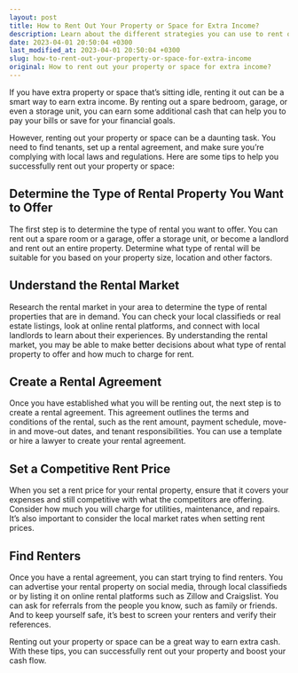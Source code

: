 ```yaml
---
layout: post
title: How to Rent Out Your Property or Space for Extra Income?
description: Learn about the different strategies you can use to rent out your property or space for extra income and boost your cash flow.
date: 2023-04-01 20:50:04 +0300
last_modified_at: 2023-04-01 20:50:04 +0300
slug: how-to-rent-out-your-property-or-space-for-extra-income
original: How to rent out your property or space for extra income?
---
```

If you have extra property or space that’s sitting idle, renting it out can be a smart way to earn extra income. By renting out a spare bedroom, garage, or even a storage unit, you can earn some additional cash that can help you to pay your bills or save for your financial goals.

However, renting out your property or space can be a daunting task. You need to find tenants, set up a rental agreement, and make sure you’re complying with local laws and regulations. Here are some tips to help you successfully rent out your property or space:

## Determine the Type of Rental Property You Want to Offer

The first step is to determine the type of rental you want to offer. You can rent out a spare room or a garage, offer a storage unit, or become a landlord and rent out an entire property. Determine what type of rental will be suitable for you based on your property size, location and other factors.

## Understand the Rental Market

Research the rental market in your area to determine the type of rental properties that are in demand. You can check your local classifieds or real estate listings, look at online rental platforms, and connect with local landlords to learn about their experiences. By understanding the rental market, you may be able to make better decisions about what type of rental property to offer and how much to charge for rent.

## Create a Rental Agreement

Once you have established what you will be renting out, the next step is to create a rental agreement. This agreement outlines the terms and conditions of the rental, such as the rent amount, payment schedule, move-in and move-out dates, and tenant responsibilities. You can use a template or hire a lawyer to create your rental agreement.

## Set a Competitive Rent Price

When you set a rent price for your rental property, ensure that it covers your expenses and still competitive with what the competitors are offering. Consider how much you will charge for utilities, maintenance, and repairs. It’s also important to consider the local market rates when setting rent prices.

## Find Renters

Once you have a rental agreement, you can start trying to find renters. You can advertise your rental property on social media, through local classifieds or by listing it on online rental platforms such as Zillow and Craigslist. You can ask for referrals from the people you know, such as family or friends. And to keep yourself safe, it’s best to screen your renters and verify their references.

Renting out your property or space can be a great way to earn extra cash. With these tips, you can successfully rent out your property and boost your cash flow.
